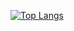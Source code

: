 [![Top Langs](https://github-readme-stats-phi-eight-41.vercel.app/api/top-langs/?username=storst1)](https://github.com/storst1/github-readme-stats)
